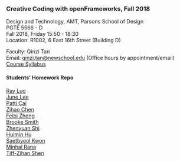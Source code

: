 ### Creative Coding with openFrameworks, Fall 2018  

Design and Technology, AMT, Parsons School of Design  
PGTE 5566 - D  
Fall 2018, Friday 15:50 - 18:30  
Location: R1002, 6 East 16th Street (Building D)  

Faculty: Qinzi Tan  
Email: qinzi.tan@newschool.edu (Office hours by appointment/email)  
[Course Syllabus](https://docs.google.com/document/d/12LYaJmZLognOJgHvsvJxoSntCEjD9vKyDm_kD-V0ieQ/edit)


#### Students' Homework Repo
[Ray Luo](https://github.com/recfreq/CCOF_Fall2018_LC_RAY)  
[June Lee](https://github.com/leej443/CCOF_Fall2018_LEE_JUNE)  
[Patti Cai](https://github.com/cair037/CCOF_FALL2018_Cai_Patti)  
[Zihao Chen](https://github.com/czhowl/CCOF_FALL2018_Chen_Zihao)  
[Feibi Zheng](https://github.com/zhenf091/CCOF_Fall2018_Zheng_Feibi)  
[Brooke Smith](https://github.com/smitb383/CCOF_Fall2018_SMITH_BROOKE)  
[Zhenyuan Shi](https://github.com/Christina7szy/CCOF_Fall2018_Shi_Zhenyuan)  
[Huimin Hu](https://github.com/huh911125/CCOF_Fall2018_Hu_Huimin)  
[Saetbyeol Kwon](https://github.com/SaetbyeolKwon/CCOF_Fall2018_KWON_SAETBYEOL)  
[Minhal Rana](https://github.com/MinhalRana/CCOF_Fall2018_RANA_MINHAL)  
[Tiff-Zihan Shen](https://shenz708.github.io/CCOF_Fall2018_ZihanShen_Tiff)
